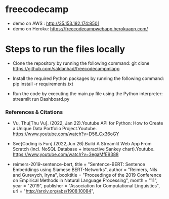 # freecodecamp
* demo on AWS :  http://35.153.182.174:8501
* demo on Heroku: https://freecodecampwebapp.herokuapp.com/

# Steps to run the files locally

* Clone the repository by running the following command:
git clone https://github.com/saldanhad/freecodecampmlapp

* Install the required Python packages by running the following command: pip install -r requirements.txt

* Run the code by executing the main.py file using the Python interpreter: streamlit run Dashboard.py


### References & Citations

* Vu, Thu[Thu Vu]. (2022, Jan 22).Youtube API for Python: How to Create a Unique Data Portfolio Project.Youtube.
https://www.youtube.com/watch?v=D56_Cx36oGY

* Sve[Coding is Fun].(2022,Jun 26).Build A Streamlit Web App From Scratch (incl. NoSQL Database + interactive Sankey chart).Youtube.
https://www.youtube.com/watch?v=3egaMfE9388

 * reimers-2019-sentence-bert,
    title = "Sentence-BERT: Sentence Embeddings using Siamese BERT-Networks",
    author = "Reimers, Nils and Gurevych, Iryna",
    booktitle = "Proceedings of the 2019 Conference on Empirical Methods in Natural Language Processing",
    month = "11",
    year = "2019",
    publisher = "Association for Computational Linguistics",
    url = "http://arxiv.org/abs/1908.10084",

